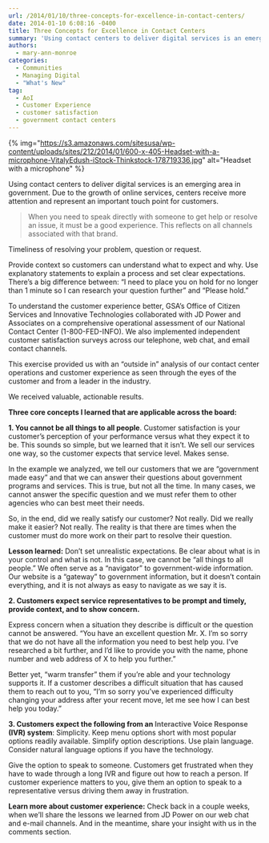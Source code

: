```yaml
---
url: /2014/01/10/three-concepts-for-excellence-in-contact-centers/
date: 2014-01-10 6:08:16 -0400
title: Three Concepts for Excellence in Contact Centers
summary: 'Using contact centers to deliver digital services is an emerging area in government. Due to the growth of online services, centers receive more attention and represent an important touch point for customers. When you need to speak directly with someone to get help or resolve an issue, it must be a good experience.&nbsp;This reflects on'
authors:
  - mary-ann-monroe
categories:
  - Communities
  - Managing Digital
  - "What's New"
tag:
  - AoI
  - Customer Experience
  - customer satisfaction
  - government contact centers
---
```


{% img="https://s3.amazonaws.com/sitesusa/wp-content/uploads/sites/212/2014/01/600-x-405-Headset-with-a-microphone-VitalyEdush-iStock-Thinkstock-178719336.jpg" alt="Headset with a microphone" %} 

Using contact centers to deliver digital services is an emerging area in government. Due to the growth of online services, centers receive more attention and represent an important touch point for customers.

> When you need to speak directly with someone to get help or resolve an issue, it must be a good experience. This reflects on all channels associated with that brand.

Timeliness of resolving your problem, question or request.

Provide context so customers can understand what to expect and why. Use explanatory statements to explain a process and set clear expectations. There’s a big difference between: “I need to place you on hold for no longer than 1 minute so I can research your question further” and “Please hold.”

To understand the customer experience better, GSA’s Office of Citizen Services and Innovative Technologies collaborated with JD Power and Associates on a comprehensive operational assessment of our National Contact Center (1-800-FED-INFO).  We also implemented independent customer satisfaction surveys across our telephone, web chat, and email contact channels.

This exercise provided us with an “outside in” analysis of our contact center operations and customer experience as seen through the eyes of the customer and from a leader in the industry.

We received valuable, actionable results.

**Three core concepts I learned that are applicable across the board:**

**1. You cannot be all things to all people**. Customer satisfaction is your customer’s perception of your performance versus what they expect it to be.  This sounds so simple, but we learned that it isn’t. We sell our services one way, so the customer expects that service level. Makes sense.

In the example we analyzed, we tell our customers that we are “government made easy” and that we can answer their questions about government programs and services.  This is true, but not all the time.  In many cases, we cannot answer the specific question and we must refer them to other agencies who can best meet their needs.

So, in the end, did we really satisfy our customer? Not really. Did we really make it easier? Not really. The reality is that there are times when the customer must do more work on their part to resolve their question.

**Lesson learned:** Don’t set unrealistic expectations. Be clear about what is in your control and what is not. In this case, we cannot be “all things to all people.” We often serve as a “navigator” to government-wide information. Our website is a “gateway” to government information, but it doesn’t contain everything, and it is not always as easy to navigate as we say it is.

**2. Customers expect service representatives to be prompt and timely,  provide context, and to show concern.**

Express concern when a situation they describe is difficult or the question cannot be answered. “You have an excellent question Mr. X. I’m so sorry that we do not have all the information you need to best help you. I’ve researched a bit further, and I’d like to provide you with the name, phone number and web address of X to help you further.”

Better yet, “warm transfer” them if you’re able and your technology supports it. If a customer describes a difficult situation that has caused them to reach out to you, “I’m so sorry you’ve experienced difficulty changing your address after your recent move, let me see how I can best help you today.”

**3. Customers expect the following from an <span style="color: #555555">Interactive Voice Response</span> (IVR) system**: Simplicity. Keep menu options short with most popular options readily available. Simplify option descriptions. Use plain language. Consider natural language options if you have the technology.

Give the option to speak to someone. Customers get frustrated when they have to wade through a long IVR and figure out how to reach a person. If customer experience matters to you, give them an option to speak to a representative versus driving them away in frustration.

**Learn more about customer experience:** Check back in a couple weeks, when we’ll share the lessons we learned from JD Power on our web chat and e-mail channels. And in the meantime, share your insight with us in the comments section.